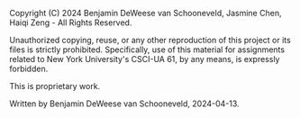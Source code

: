 Copyright (C) 2024 Benjamin DeWeese van Schooneveld, Jasmine Chen, Haiqi Zeng - All Rights Reserved.

Unauthorized copying, reuse, or any other reproduction of this project or its files is strictly prohibited. Specifically, use of this material for assignments related to New York University's CSCI-UA 61, by any means, is expressly forbidden.

This is proprietary work.

Written by Benjamin DeWeese van Schooneveld, 2024-04-13.
